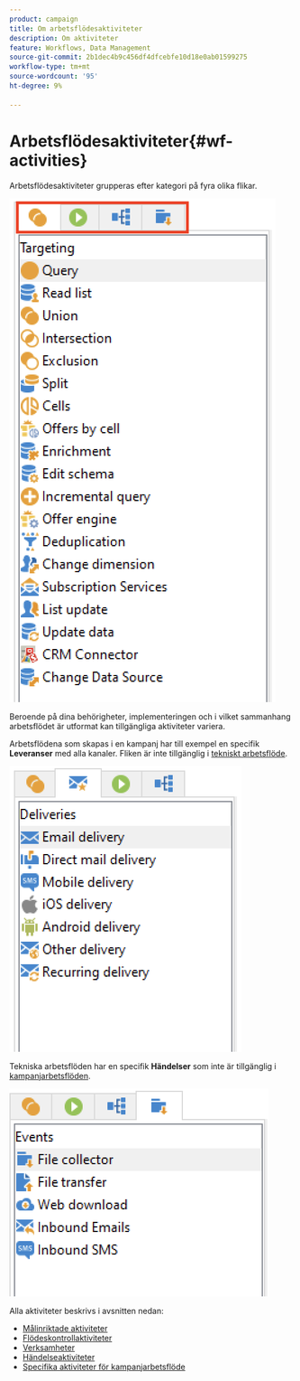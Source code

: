 ```yaml
---
product: campaign
title: Om arbetsflödesaktiviteter
description: Om aktiviteter
feature: Workflows, Data Management
source-git-commit: 2b1dec4b9c456df4dfcebfe10d18e0ab01599275
workflow-type: tm+mt
source-wordcount: '95'
ht-degree: 9%

---
```


# Arbetsflödesaktiviteter{#wf-activities}

Arbetsflödesaktiviteter grupperas efter kategori på fyra olika flikar.

![](assets/wf-activity-tabs.png)

Beroende på dina behörigheter, implementeringen och i vilket sammanhang arbetsflödet är utformat kan tillgängliga aktiviteter variera.

Arbetsflödena som skapas i en kampanj har till exempel en specifik **Leveranser** med alla kanaler. Fliken är inte tillgänglig i [tekniskt arbetsflöde](technical-workflows.md).

![](assets/campaign-wf-activities.png)

Tekniska arbetsflöden har en specifik **Händelser** som inte är tillgänglig i [kampanjarbetsflöden](campaign-workflows.md).

![](assets/tech-wf-activities.png)

Alla aktiviteter beskrivs i avsnitten nedan:

* [Målinriktade aktiviteter](targeting-activities.md)
* [Flödeskontrollaktiviteter](flow-control-activities.md)
* [Verksamheter](action-activities.md)
* [Händelseaktiviteter](event-activities.md)
* [Specifika aktiviteter för kampanjarbetsflöde](../campaigns/marketing-campaign-deliveries.md)
